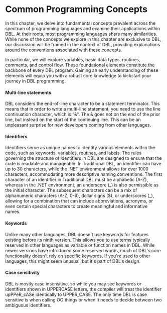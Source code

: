 # Common Programming Concepts

In this chapter, we delve into fundamental concepts prevalent across the spectrum of programming languages and examine their applications within DBL. At their roots, most programming languages share many similarities. While none of the concepts we explore in this chapter are exclusive to DBL, our discussion will be framed in the context of DBL, providing explanations around the conventions associated with these concepts.

In particular, we will explore variables, basic data types, routines, comments, and control flow. These foundational elements constitute the backbone of every DBL program. Gaining an early understanding of these elements will equip you with a robust core knowledge to kickstart your journey in DBL programming.

#### Multi-line statements
DBL considers the end-of-line character to be a statement terminator. This means that in order to write a multi-line statement, you need to use the line continuation character, which is "&". The & goes not on the end of the prior line, but instead on the start of the continuing line. This can be an unpleasant surprise for new developers coming from other languages.

#### Identifiers
Identifiers serve as unique names to identify various elements within the code, such as keywords, variables, routines, and labels. The rules governing the structure of identifiers in DBL are designed to ensure that the code is readable and manageable. In Traditional DBL, an identifier can have up to 30 characters, while the .NET environment allows for over 1000 characters, accommodating more descriptive naming conventions. The first character of an identifier in Traditional DBL must be alphabetic (A-Z), whereas in the .NET environment, an underscore (*_*) is also permissible as the initial character. The subsequent characters can be a mix of alphanumeric characters (A-Z, 0-9), dollar signs ($), or underscores (*_*), allowing for a combination that can include abbreviations, acronyms, or even certain special characters to create meaningful and informative names.

#### Keywords
Unlike many other languages, DBL doesn't use keywords for features existing before its ninth version. This allows you to use terms typically reserved in other languages as variable or function names in DBL. While newer versions have introduced some reserved words, much of DBL's core functionality doesn't rely on specific keywords. If you're used to other languages, this might seem unusual, but it's part of DBL's design. 

#### Case sensitivity
DBL is mostly case insensitive. so while you may see keywords or identifiers shown in UPPERCASE letters, the compiler will treat the identifier upPPeR_cASe identically to UPPER_CASE. The only time DBL is case sensitive is when calling OO things or when it needs to decide between two ambiguous identifiers.